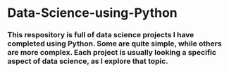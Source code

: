 # Data-Science-using-Python
### This respository is full of data science projects I have completed using Python. Some are quite simple, while others are more complex. Each project is usually looking a specific aspect of data science, as I explore that topic. 
